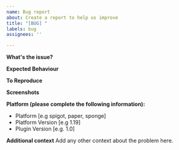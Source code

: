 ```yaml
---
name: Bug report
about: Create a report to help us improve
title: "[BUG] "
labels: bug
assignees: ''

---
```


**What's the issue?**

**Expected Behaviour**

**To Reproduce**

**Screenshots**

**Platform (please complete the following information):**
 - Platform [e.g spigot, paper, sponge]
 - Platform Version [e.g 1.19]
 - Plugin Version [e.g. 1.0]

**Additional context**
Add any other context about the problem here.
